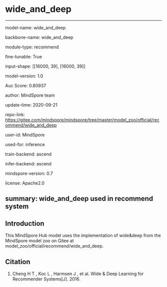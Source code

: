 # wide_and_deep

---

model-name: wide_and_deep

backbone-name: wide_and_deep

module-type: recommend

fine-tunable: True

input-shape: [[16000, 39], [16000, 39]]

model-version: 1.0

Auc Score: 0.80937



author: MindSpore team

update-time: 2020-09-21

repo-link: https://gitee.com/mindspore/mindspore/tree/master/model_zoo/official/recommend/wide_and_deep

user-id: MindSpore

used-for: inference

train-backend: ascend

infer-backend: ascend

mindspore-version: 0.7

license: Apache2.0

summary: wide_and_deep used in recommend system
---


## Introduction

This MindSpore Hub model uses the implementation of wide&deep from the MindSpore model zoo on Gitee at model_zoo/official/recommend/wide_and_deep.


## Citation

1. Cheng H T , Koc L , Harmsen J , et al. Wide & Deep Learning for Recommender Systems[J]. 2016.
